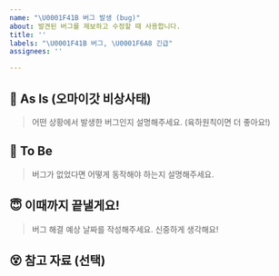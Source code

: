 ```yaml
---
name: "\U0001F41B 버그 발생 (bug)"
about: 발견된 버그를 제보하고 수정할 때 사용합니다.
title: ''
labels: "\U0001F41B 버그, \U0001F6A8 긴급"
assignees: ''

---
```


## 🤮 As Is (오마이갓 비상사태)
> 어떤 상황에서 발생한 버그인지 설명해주세요. (육하원칙이면 더 좋아요!)

## 🤬 To Be
> 버그가 없었다면 어떻게 동작해야 하는지 설명해주세요.

## 😇 이때까지 끝낼게요!
> 버그 해결 예상 날짜를 작성해주세요. 신중하게 생각해요!

## 😵 참고 자료 (선택)
